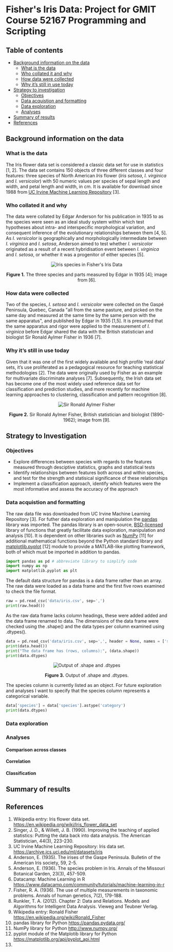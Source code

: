 # Fisher's Iris Data: Project for GMIT Course 52167 Programming and Scripting

## Table of contents
* [Background information on the data](https://github.com/tomasmurray/fishers-iris-data#background-information-on-the-data)
	* [What is the data](https://github.com/tomasmurray/fishers-iris-data#what-is-the-data)
	* [Who collated it and why](https://github.com/tomasmurray/fishers-iris-data#who-collated-it-and-why)
	* [How data were collected](https://github.com/tomasmurray/fishers-iris-data#how-data-were-collected)
	* [Why it’s still in use today](https://github.com/tomasmurray/fishers-iris-data#why-its-still-in-use-today)
* [Strategy to investigation](https://github.com/tomasmurray/fishers-iris-data#strategy-to-investigation)
	* [Objectives](https://github.com/tomasmurray/fishers-iris-data#objectives)
	* [Data acquistion and formatting](https://github.com/tomasmurray/fishers-iris-data#data-acquistion-and-formatting)
	* [Data exploration](https://github.com/tomasmurray/fishers-iris-data#data-exploration)
	* [Analyses](https://github.com/tomasmurray/fishers-iris-data#analyses)
* [Summary of results](https://github.com/tomasmurray/fishers-iris-data#summary-of-results)
* [References](https://github.com/tomasmurray/fishers-iris-data#references)

## Background information on the data
### What is the data
The Iris flower data set is considered a classic data set for use in statistics [1, 2].  The data set contains 150 objects of three different classes and four features: three species of North American *Iris* flower (*Iris setosa*, *I. virginica* and *I. versicolor*) with 50 numeric values per species of sepal length and width, and petal length and width, in cm.  It is available for download since 1988 from [UC Irvine Machine Learning Repository](https://archive.ics.uci.edu/ml/datasets/iris) [3].

### Who collated it and why
The data were collated by Edgar Anderson for his publication in 1935 to as the species were seen as an ideal study system within which test hypotheses about intra- and interspecific morphological variation, and consequent inference of the evolutionary relationships between them [4, 5]. As *I. versicolor* is geographically and morphologically intermediate between *I. virginica* and *I. setosa*, Anderson aimed to test whether *I. versicolor* originated as a result of a recent hybridisation event between *I. virginica* and *I. setosa*, or whether it was a progenitor of either species [5].  

<p align="center">
  <img alt="Iris species in Fisher's Iris Data" src="https://s3.amazonaws.com/assets.datacamp.com/blog_assets/Machine+Learning+R/iris-machinelearning.png">
</p>
<p align="center">
  <b>Figure 1.</b> The three species and parts measured by Edgar in 1935 [4]; image from [6].<br>
</p>

### How data were collected
Two of the species, *I. setosa* and *I. versicolor* were collected on the Gaspé Peninsula, Quebec, Canada "all from the same pasture, and picked on the same day and measured at the same time by the same person with the same apparatus", and published by Edgar in 1935 [1,5].  It is presumed that the same apparatus and rigor were applied to the measurement of *I. virginica* before Edgar shared the data with the British statistician and biologist Sir Ronald Aylmer Fisher in 1936 [7].  

### Why it’s still in use today
Given that it was one of the first widely available and high profile ‘real data’ sets, it’s use proliferated as a pedagogical resource for teaching statistical methodologies [2].  The data were originally used by Fisher as an example for multivariate discriminate analyses [7].  Subsequently, the Irish data set has become one of the most widely used reference data set for classification and prediction studies, and more recently for machine learning approaches to clustering, classification and pattern recognition [8]. 

<p align="center">
  <img alt="Sir Ronald Aylmer Fisher" src="http://www.swlearning.com/quant/kohler/stat/biographical_sketches/Fisher_3.jpeg">
</p>
<p align="center">
  <b>Figure 2.</b> Sir Ronald Aylmer Fisher, British statistician and biologist (1890-1962); image from [9].<br>
</p>

## Strategy to Investigation
### Objectives
* Explore differences between species with regards to the features measured through desciptive statistics, graphs and statistical tests
* Identify relationships between features both across and within species, and test for the strength and statisical significance of these relationships
* Implement a classification approach, identify which features were the most informative and assess the accuracy of the approach

### Data acquistion and formatting
The raw data file was downloaded from UC Irvine Machine Learning Repository [3]. For futher data exploration and manipulation the [pandas](https://pandas.pydata.org/) library was imported. The pandas library is an open-source, [BSD-licensed](http://www.linfo.org/bsdlicense.html) library of functions that greatly facilitate data exploration, manipulation and analysis [10]. It is dependent on other libraries such as [NumPy](http://www.numpy.org/) [11] for additional mathematical functions beyond the Python standard library and [matplotlib.pyplot](https://matplotlib.org/api/pyplot_api.html) [12] module to provide a MATLAB-like plotting framework, both of which must be imported in addition to pandas.

```python
import pandas as pd # abbreviate library to simplify code
import numpy as np
import matplotlib.pyplot as plt
```

The default data structure for pandas is a data frame rather than an array. The raw data were loaded as a data frame and the first five rows examined to check the file format.

```python
raw = pd.read_csv('data/iris.csv', sep=',')
print(raw.head())
```

As the raw data frame lacks column headings, these were added added and the data frame renamed to data. The dimensions of the data frame were checked using the .shape() and the data types per column examined using .dtypes().

```python
data = pd.read_csv('data/iris.csv', sep=',', header = None, names = ['sepalLength', 'sepalWidth', 'petalLength', 'petalWidth', 'species'])
print(data.head())
print("The data frame has (rows, columns):", (data.shape))
print(data.dtypes)
```
<p align="center">
  <img alt="Output of .shape and .dtypes" src="https://github.com/tomasmurray/fishers-iris-data/blob/master/figures/data_frame.PNG">
</p>
<p align="center">
  <b>Figure 3.</b> Output of .shape and .dtypes.<br>
</p>

The species column is currently listed as an object. For future exploration and analyses I want to specify that the species column represents a categorical variable. 

```python
data['species'] = data['species'].astype('category')
print(data.dtypes)
```

### Data exploration

### Analyses
#### Comparison across classes
#### Correlation
#### Classification

## Summary of results

## References

1.	Wikipedia entry: Iris flower data set.
	https://en.wikipedia.org/wiki/Iris_flower_data_set
2.	Singer, J. D., & Willett, J. B. (1990). Improving the teaching of applied statistics: Putting the data back into data analysis. The American Statistician, 44(3), 223-230.
3.	UC Irvine Machine Learning Repository: Iris data set.
	https://archive.ics.uci.edu/ml/datasets/iris
4.	Anderson, E. (1935). The irises of the Gaspe Peninsula. Bulletin of the American Iris society, 59, 2-5.
5.	Anderson, E. (1936). The species problem in Iris. Annals of the Missouri Botanical Garden, 23(3), 457-509.
6.	Datacamp: Machine Learning in R
	https://www.datacamp.com/community/tutorials/machine-learning-in-r
7.	Fisher, R. A. (1936). The use of multiple measurements in taxonomic problems. Annals of human genetics, 7(2), 179-188.
8.	Runkler, T. A. (2012). Chapter 2: Data and Relations. Models and Algorithms for Intelligent Data Analysis. Vieweg and Teubner Verlag.
9.	Wikipedia entry: Ronald Fisher
	https://en.wikipedia.org/wiki/Ronald_Fisher
10.	pandas library for Python
	https://pandas.pydata.org/
11.	NumPy library for Python
	http://www.numpy.org/
12.	pyplot module of the Matplotib library for Python
	https://matplotlib.org/api/pyplot_api.html
13.	
